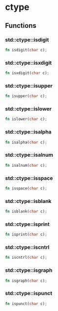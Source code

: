 # ctype


## Functions

### std::ctype::isdigit


```rust
fn isdigit(char c);
```
### std::ctype::isxdigit


```rust
fn isxdigit(char c);
```
### std::ctype::isupper


```rust
fn isupper(char c);
```
### std::ctype::islower


```rust
fn islower(char c);
```
### std::ctype::isalpha


```rust
fn isalpha(char c);
```
### std::ctype::isalnum


```rust
fn isalnum(char c);
```
### std::ctype::isspace


```rust
fn isspace(char c);
```
### std::ctype::isblank


```rust
fn isblank(char c);
```
### std::ctype::isprint


```rust
fn isprint(char c);
```
### std::ctype::iscntrl


```rust
fn iscntrl(char c);
```
### std::ctype::isgraph


```rust
fn isgraph(char c);
```
### std::ctype::ispunct


```rust
fn ispunct(char c);
```
